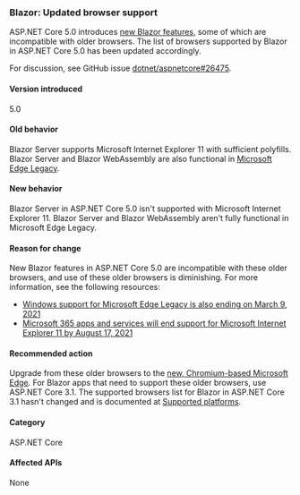 ### Blazor: Updated browser support

ASP.NET Core 5.0 introduces [new Blazor features](https://github.com/dotnet/aspnetcore/issues/21514), some of which are incompatible with older browsers. The list of browsers supported by Blazor in ASP.NET Core 5.0 has been updated accordingly.

For discussion, see GitHub issue [dotnet/aspnetcore#26475](https://github.com/dotnet/aspnetcore/issues/26475).

#### Version introduced

5.0

#### Old behavior

Blazor Server supports Microsoft Internet Explorer 11 with sufficient polyfills. Blazor Server and Blazor WebAssembly are also functional in [Microsoft Edge Legacy](https://support.microsoft.com/help/4533505/what-is-microsoft-edge-legacy).

#### New behavior

Blazor Server in ASP.NET Core 5.0 isn't supported with Microsoft Internet Explorer 11. Blazor Server and Blazor WebAssembly aren't fully functional in Microsoft Edge Legacy.

#### Reason for change

New Blazor features in ASP.NET Core 5.0 are incompatible with these older browsers, and use of these older browsers is diminishing. For more information, see the following resources:

* [Windows support for Microsoft Edge Legacy is also ending on March 9, 2021](https://support.microsoft.com/help/4533505/what-is-microsoft-edge-legacy)
* [Microsoft 365 apps and services will end support for Microsoft Internet Explorer 11 by August 17, 2021](/lifecycle/announcements/m365-ie11-microsoft-edge-legacy)

#### Recommended action

Upgrade from these older browsers to the [new, Chromium-based Microsoft Edge](https://www.microsoft.com/edge). For Blazor apps that need to support these older browsers, use ASP.NET Core 3.1. The supported browsers list for Blazor in ASP.NET Core 3.1 hasn't changed and is documented at [Supported platforms](/aspnet/core/blazor/supported-platforms?view=aspnetcore-3.1).

#### Category

ASP.NET Core

#### Affected APIs

None

<!--

#### Affected APIs

Not detectable via API analysis

-->

